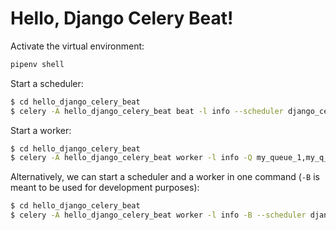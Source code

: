 # Hello, Django Celery Beat!

Activate the virtual environment:

```sh
pipenv shell
```

Start a scheduler:

```sh
$ cd hello_django_celery_beat
$ celery -A hello_django_celery_beat beat -l info --scheduler django_celery_beat.schedulers:DatabaseScheduler
```

Start a worker:

```sh
$ cd hello_django_celery_beat
$ celery -A hello_django_celery_beat worker -l info -Q my_queue_1,my_q_2
```

Alternatively, we can start a scheduler and a worker in one command (`-B` is
meant to be used for development purposes):

```sh
$ cd hello_django_celery_beat
$ celery -A hello_django_celery_beat worker -l info -B --scheduler django_celery_beat.schedulers:DatabaseScheduler -Q my_queue_1,my_q_2
```
